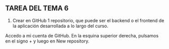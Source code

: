 ## TAREA DEL TEMA 6

1. Crear en GitHub 1 repositorio, que puede ser el backend o el frontend de la aplicación desarrollada a lo largo del curso.

Accedo a mi cuenta de GitHub. En la esquina superior derecha, pulsamos en el signo + y luego en New repository.

